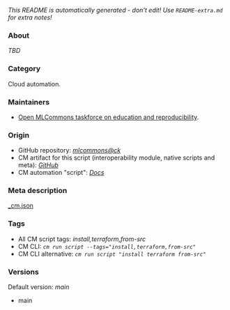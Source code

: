 *This README is automatically generated - don't edit! Use `README-extra.md` for extra notes!*

### About

*TBD*

### Category

Cloud automation.

### Maintainers

* [Open MLCommons taskforce on education and reproducibility](https://github.com/mlcommons/ck/blob/master/docs/mlperf-education-workgroup.md).

### Origin

* GitHub repository: *[mlcommons@ck](https://github.com/mlcommons/ck/tree/master/cm-mlops)*
* CM artifact for this script (interoperability module, native scripts and meta): *[GitHub](https://github.com/mlcommons/ck/tree/master/cm-mlops/script/install-terraform-from-src)*
* CM automation "script": *[Docs](https://github.com/octoml/ck/blob/master/docs/list_of_automations.md#script)*


### Meta description
[_cm.json](_cm.json)


### Tags
* All CM script tags: *install,terraform,from-src*
* CM CLI: *`cm run script --tags="install,terraform,from-src"`*
* CM CLI alternative: *`cm run script "install terraform from-src"`*


### Versions
Default version: *main*

* main